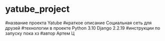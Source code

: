 # yatube_project
#название проекта
Yatube
#краткое описание
Социальная сеть для друзей
#технологии в проекте
Python 3.10
Django 2.2.19
#инструкции по запуску
пока хз
#автор
Артем Ц